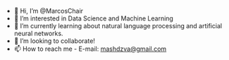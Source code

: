- 👋 Hi, I’m @MarcosChair
- 👀 I’m interested in Data Science and Machine Learning
- 🌱 I’m currently learning about natural language processing and artificial neural networks.
- 💞️ I’m looking to collaborate!
- 📫 How to reach me - E-mail: mashdzva@gmail.com

<!---
MarcosChair/MarcosChair is a ✨ special ✨ repository because its `README.md` (this file) appears on your GitHub profile.
You can click the Preview link to take a look at your changes.
--->
